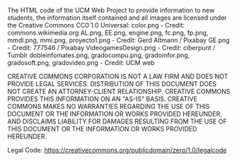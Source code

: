 The HTML code of the UCM Web Project to provide information to new students,
the information itself contained and all images are licensed under the Creative Commons CC0 1.0 Universal:
color.png - Credit: commons.wikimedia.org
AL.png, EE.png, engine.png, fc.png, fp.png, mmdl.png, mmi.png, proyecto1.png - Credit: Gerd Altmann / Pixabay
GE.png - Credit: 777546 / Pixabay
VideogamesDesign.png - Credit: ciberpunt / Tumblr
dobleinfomates.png, gradocompu.png, gradoinfor.png, gradosoft.png, gradovideo.png - Credit: UCM web

CREATIVE COMMONS CORPORATION IS NOT A LAW FIRM AND DOES NOT PROVIDE
LEGAL SERVICES. DISTRIBUTION OF THIS DOCUMENT DOES NOT CREATE AN
ATTORNEY-CLIENT RELATIONSHIP. CREATIVE COMMONS PROVIDES THIS INFORMATION
ON AN "AS-IS" BASIS. CREATIVE COMMONS MAKES NO WARRANTIES REGARDING THE
USE OF THIS DOCUMENT OR THE INFORMATION OR WORKS PROVIDED HEREUNDER, AND
DISCLAIMS LIABILITY FOR DAMAGES RESULTING FROM THE USE OF THIS DOCUMENT
OR THE INFORMATION OR WORKS PROVIDED HEREUNDER.

Legal Code: https://creativecommons.org/publicdomain/zero/1.0/legalcode
